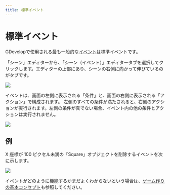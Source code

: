 ```yaml
---
title: 標準イベント
---
```

# 標準イベント

GDevelopで使用される最も一般的な[イベント](/ja/gdevelop5/events)は標準イベントです。

「シーン」エディターから、「シーン（イベント）」エディタータブを選択してクリックします。エディターの上部にあり、シーンの右側に向かって伸びているのがタブです。

![](/gdevelop5/events/eventseditortab.png)

イベントは、画面の左側に表示される「条件」と、画面の右側に表示される「アクション」で構成されます。 左側のすべての条件が満たされると、右側のアクションが実行されます。左側の条件が真でない場合、イベント内の他の条件とアクションは実行されません。

![](/gdevelop5/events/eventconditiontf.jpg)

## 例

X 座標が 100 ピクセル未満の「Square」オブジェクトを削除するイベントを次に示します。

![](/gdevelop5/tutorials/delete-square-condition.png)

イベントがどのように機能するかまだよくわからないという場合は、[ゲーム作りの基本コンセプト](/ja/gdevelop5/tutorials/basic-game-making-concepts)も参照してください。
